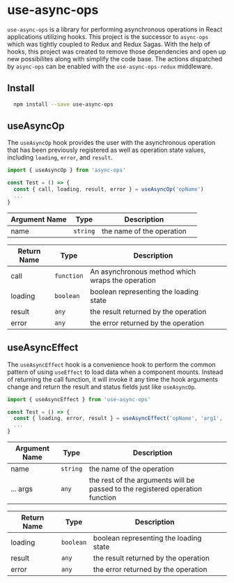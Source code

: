 # use-async-ops
`use-async-ops` is a library for performing asynchronous operations in React applications utilizing hooks. This project is the successor to `async-ops` which was tightly coupled to Redux and Redux Sagas.  With the help of hooks, this project was created to remove those dependencies and open up new possibilites along with simplify the code base. The actions dispatched by `async-ops` can be enabled with the `use-async-ops-redux` middleware.

## Install
```bash
  npm install --save use-async-ops
```


## useAsyncOp
The `useAsyncOp` hook provides the user with the asynchronous operation that has been previously registered as well as operation state values, including `loading`, `error`, and `result`. 

```javascript
import { useAsyncOp } from 'async-ops'

const Test = () => {
  const { call, loading, result, error } = useAsyncOp('opName')
  ...
}
```

| Argument Name | Type | Description | |
|-------------|------|-------------|-|
| name | `string` | the name of the operation |


| Return Name | Type | Description | |
|-------------|------|-------------|-|
| call | `function` | An asynchronous method which wraps the operation |
| loading | `boolean` | boolean representing the loading state |
| result | `any` | the result returned by the operation |
| error | `any` | the error returned by the operation |

## useAsyncEffect
The `useAsyncEffect` hook is a convenience hook to perform the common pattern of using `useEffect` to load data when a component mounts.  Instead of returning the call function, it will invoke it any time the hook arguments change and return the result and status fields just like `useAsyncOp`.

```javascript
import { useAsyncEffect } from 'use-async-ops'

const Test = () => {
  const { loading, error, result } = useAsyncEffect('opName', 'arg1', 'arg2')
  ...
}
```

| Argument Name | Type | Description | |
|-------------|------|-------------|-|
| name | `string` | the name of the operation |
| ... args | `any` | the rest of the arguments will be passed to the registered operation function |

| Return Name | Type | Description | |
|-------------|------|-------------|-|
| loading | `boolean` | boolean representing the loading state |
| result | `any` | the result returned by the operation |
| error | `any` | the error returned by the operation |
